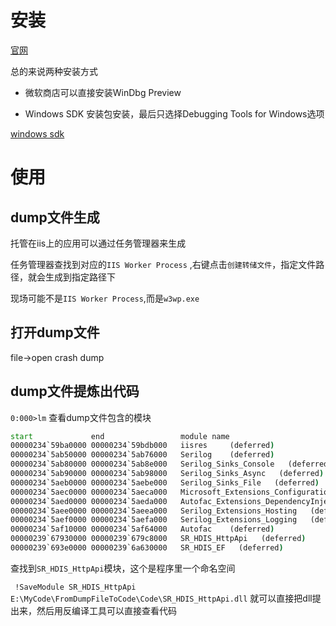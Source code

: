 # 安装
[官网](https://learn.microsoft.com/en-us/windows-hardware/drivers/debugger/debugger-download-tools)

总的来说两种安装方式

* 微软商店可以直接安装WinDbg Preview

*  Windows SDK 安装包安装，最后只选择Debugging Tools for Windows选项

[windows sdk](https://developer.microsoft.com/zh-cn/windows/downloads/windows-sdk/)

# 使用

## dump文件生成

托管在iis上的应用可以通过任务管理器来生成

任务管理器查找到对应的`IIS Worker Process` ,右键点击`创建转储文件`，指定文件路径，就会生成到指定路径下

现场可能不是`IIS Worker Process`,而是`w3wp.exe`

## 打开dump文件

file->open crash dump

## dump文件提炼出代码

`0:000>lm` 查看dump文件包含的模块

```cmd
start             end                 module name
00000234`59ba0000 00000234`59bdb000   iisres     (deferred)             
00000234`5ab50000 00000234`5ab76000   Serilog    (deferred)             
00000234`5ab80000 00000234`5ab8e000   Serilog_Sinks_Console   (deferred)             
00000234`5ab90000 00000234`5ab98000   Serilog_Sinks_Async   (deferred)             
00000234`5aeb0000 00000234`5aebe000   Serilog_Sinks_File   (deferred)             
00000234`5aec0000 00000234`5aeca000   Microsoft_Extensions_Configuration_Abstractions   (deferred)             
00000234`5aed0000 00000234`5aeda000   Autofac_Extensions_DependencyInjection   (deferred)             
00000234`5aee0000 00000234`5aeea000   Serilog_Extensions_Hosting   (deferred)             
00000234`5aef0000 00000234`5aefa000   Serilog_Extensions_Logging   (deferred)             
00000234`5af10000 00000234`5af64000   Autofac    (deferred)             
00000239`67930000 00000239`679c8000   SR_HDIS_HttpApi   (deferred)             
00000239`693e0000 00000239`6a630000   SR_HDIS_EF   (deferred)   
```

查找到`SR_HDIS_HttpApi`模块，这个是程序里一个命名空间

` !SaveModule SR_HDIS_HttpApi E:\MyCode\FromDumpFileToCode\Code\SR_HDIS_HttpApi.dll` 就可以直接把dll提出来，然后用反编译工具可以直接查看代码
